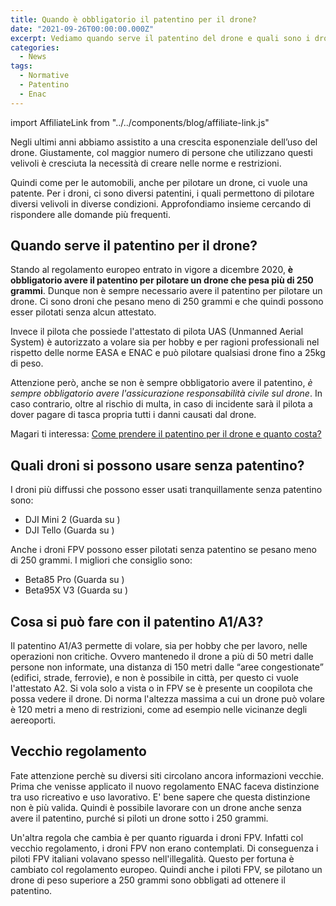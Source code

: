 ```yaml
---
title: Quando è obbligatorio il patentino per il drone?
date: "2021-09-26T00:00:00.000Z"
excerpt: Vediamo quando serve il patentino del drone e quali sono i droni che si possono usare senza l'obbligo del patentino.
categories:
  - News
tags: 
  - Normative
  - Patentino
  - Enac
---
```


import AffiliateLink from "../../components/blog/affiliate-link.js"

Negli ultimi anni abbiamo assistito a una crescita esponenziale dell’uso del drone. Giustamente, col maggior numero di persone che utilizzano questi velivoli è cresciuta la necessità di creare nelle norme e restrizioni. 

Quindi come per le automobili, anche per pilotare un drone, ci vuole una patente. Per i droni, ci sono diversi patentini, i quali permettono di pilotare diversi velivoli in diverse condizioni. Approfondiamo insieme cercando di rispondere alle domande più frequenti.

## Quando serve il patentino per il drone?

Stando al regolamento europeo entrato in vigore a dicembre 2020, **è obbligatorio avere il patentino per pilotare un drone che pesa più di 250 grammi**. 
Dunque non è sempre necessario avere il patentino per pilotare un drone. Ci sono droni che pesano meno di 250 grammi e che quindi possono esser pilotati senza alcun attestato.  

Invece il pilota che possiede l'attestato di pilota UAS (Unmanned Aerial System) è autorizzato a volare sia per hobby e per ragioni professionali nel rispetto delle norme EASA e ENAC e può pilotare qualsiasi drone fino a 25kg di peso.

Attenzione però, anche se non è sempre obbligatorio avere il patentino, *è sempre obbligatorio avere l'assicurazione responsabilità civile sul drone*. In caso contrario, oltre al rischio di multa, in caso di incidente sarà il pilota a dover pagare di tasca propria tutti i danni causati dal drone. 

Magari ti interessa: [Come prendere il patentino per il drone e quanto costa?](https://lucafpv.com/come-prendere-il-patentino-droni-e-quanto-costa)

## Quali droni si possono usare senza patentino?

I droni più diffussi che possono esser usati tranquillamente senza patentino sono: 

- DJI Mini 2 (Guarda su <AffiliateLink href="https://amzn.to/3kqafwW" label="amazon.it"/>)
- DJI Tello (Guarda su <AffiliateLink href="https://amzn.to/3BeyDIr" label="amazon.it"/>)


Anche i droni FPV possono esser pilotati senza patentino se pesano meno di 250 grammi. I migliori che consiglio sono:

- Beta85 Pro (Guarda su <AffiliateLink href="https://amzn.to/3yeuwuc" label="amazon.it"/>)
- Beta95X V3 (Guarda su <AffiliateLink href="https://amzn.to/3jhN4oX" label="amazon.it"/>)


## Cosa si può fare con il patentino A1/A3?

Il patentino A1/A3 permette di volare, sia per hobby che per lavoro, nelle operazioni non critiche. Ovvero mantenedo il drone a più di 50 metri dalle persone non informate, una distanza di 150 metri dalle “aree congestionate” (edifici, strade, ferrovie), e non è possibile in città, per questo ci vuole l'attestato A2. Si vola solo a vista o in FPV se è presente un coopilota che possa vedere il drone. Di norma l'altezza massima a cui un drone può volare è 120 metri a meno di restrizioni, come ad esempio nelle vicinanze degli aereoporti.

## Vecchio regolamento

Fate attenzione perchè su diversi siti circolano ancora informazioni vecchie. Prima che venisse applicato il nuovo regolamento ENAC faceva distinzione tra uso ricreativo e uso lavorativo. E' bene sapere che questa distinzione non è più valida. Quindi è possibile lavorare con un drone anche senza avere il patentino, purché si piloti un drone sotto i 250 grammi. 

Un'altra regola che cambia è per quanto riguarda i droni FPV. Infatti col vecchio regolamento, i droni FPV non erano contemplati. Di conseguenza i piloti FPV italiani volavano spesso nell'illegalità. Questo per fortuna è cambiato col regolamento europeo. Quindi anche i piloti FPV, se pilotano un drone di peso superiore a 250 grammi sono obbligati ad ottenere il patentino.



